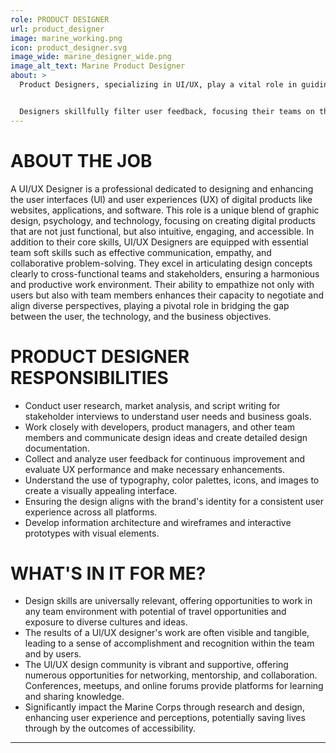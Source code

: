 ```yaml
---
role: PRODUCT DESIGNER
url: product_designer
image: marine_working.png
icon: product_designer.svg
image_wide: marine_designer_wide.png
image_alt_text: Marine Product Designer
about: >
  Product Designers, specializing in UI/UX, play a vital role in guiding application teams to develop products that meet user needs. They serve as the primary link between the user and the team, utilizing a wide range of skills, including user research, experience and interaction design, and visual design.


  Designers skillfully filter user feedback, focusing their teams on the most pressing user concerns. Working within a balanced team alongside Product Managers and Engineers, UI/UX Designers engage in a collaborative process. They help set design priorities, refine project backlogs and roadmaps, and assess the technical feasibility of their design proposals.
---
```

# ABOUT THE JOB
A UI/UX Designer is a professional dedicated to designing and enhancing the user interfaces (Ul) and user experiences (UX) of digital products like websites, applications, and software. This role is a unique blend of graphic design, psychology, and technology, focusing on creating digital products that are not just functional, but also intuitive, engaging, and accessible.
In addition to their core skills, UI/UX Designers are equipped with essential team soft skills such as effective communication, empathy, and collaborative problem-solving. They excel in articulating design concepts clearly to cross-functional teams and stakeholders, ensuring a harmonious and productive work environment. Their ability to empathize not only with users but also with team members enhances their capacity to negotiate and align diverse perspectives, playing a pivotal role in bridging the gap between the user, the technology, and the business objectives.

# PRODUCT DESIGNER RESPONSIBILITIES
- Conduct user research, market analysis, and script writing for stakeholder interviews to understand user needs and business goals.
-  Work closely with developers, product managers, and other team members and communicate design ideas and create detailed design documentation.
-   Collect and analyze user feedback for continuous improvement and evaluate UX performance and make necessary enhancements.
- Understand the use of typography, color palettes, icons, and images to create a visually appealing interface.
- Ensuring the design aligns with the brand's identity for a consistent user experience across all platforms.
- Develop information architecture and wireframes and interactive prototypes with visual elements.

# WHAT'S IN IT FOR ME?
- Design skills are universally relevant, offering opportunities to work in any team environment with potential of travel opportunities and exposure to diverse cultures and ideas.
- The results of a Ul/UX designer's work are often visible and tangible, leading to a sense of accomplishment and recognition within the team and by users.
- The Ul/UX design community is vibrant and supportive, offering numerous opportunities for networking, mentorship, and collaboration. Conferences, meetups, and online forums provide platforms for learning and sharing knowledge.
-  Significantly impact the Marine Corps through research and design, enhancing user experience and perceptions, potentially saving lives through by the outcomes of accessibility.
---